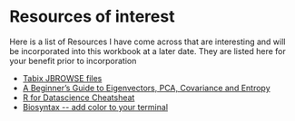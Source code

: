 # Resources of interest

Here is a list of Resources I have come across that are interesting and will be incorporated into this workbook at a later date.  They are listed here for your benefit prior to incorporation


* [Tabix JBROWSE files](https://github.com/Arabidopsis-Information-Portal/jbrowse-tabix-howto/wiki)
* [A Beginner’s Guide to Eigenvectors, PCA, Covariance and Entropy](https://deeplearning4j.org/eigenvector)
* [R for Datascience Cheatsheat](http://datacamp-community.s3.amazonaws.com/e63a8f6b-2aa3-4006-89e0-badc294b179c)
* [Biosyntax -- add color to your terminal](https://biosyntax.org/install#vim)
